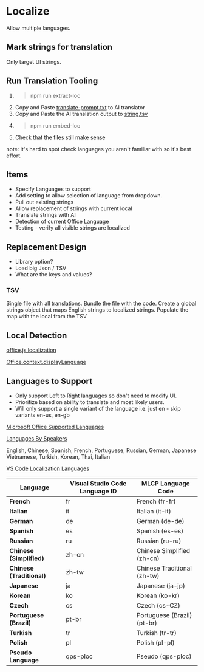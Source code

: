 # Localize

Allow multiple languages.

## Mark strings for translation

Only target UI strings.


## Run Translation Tooling

1. > npm run extract-loc
2. Copy and Paste [translate-prompt.txt](..\localize\translate-prompt.txt) to AI translator
3. Copy and Paste the AI translation output to [string.tsv](..\localize\strings.tsv)
4. > npm run embed-loc
5. Check that the files still make sense

note: it's hard to spot check languages you aren't familiar with so it's best effort.


## Items

- Specify Languages to support
- Add setting to allow selection of language from dropdown.
- Pull out existing strings
- Allow replacement of strings with current local
- Translate strings with AI
- Detection of current Office Language
- Testing - verify all visible strings are localized

## Replacement Design

- Library option?
- Load big Json / TSV
- What are the keys and values?

### TSV

Single file with all translations.
Bundle the file with the code.
Create a global strings object that maps English strings to localized strings.
Populate the map with the local from the TSV

## Local Detection

[office.js localization](https://learn.microsoft.com/en-us/office/dev/add-ins/develop/localization?tabs=jsonmanifest)

[Office.context.displayLanguage](https://learn.microsoft.com/en-us/javascript/api/office/office.context?view=common-js-preview#office-office-context-displaylanguage-member)

## Languages to Support

- Only support Left to Right languages so don't need to modify UI.
- Prioritize based on ability to translate and most likely users.
- Will only support a single variant of the language i.e. just en - skip variants en-us, en-gb


[Microsoft Office Supported Languages](https://support.microsoft.com/en-us/office/what-languages-is-office-available-in-26d30382-9fba-45dd-bf55-02ab03e2a7ec)

[Languages By Speakers](https://en.wikipedia.org/wiki/List_of_languages_by_total_number_of_speakers)

English, Chinese, Spanish, French, Portuguese, Russian, German, Japanese
Vietnamese, Turkish, Korean, Thai, Italian

[VS Code Localization Languages](https://github.com/microsoft/vscode-loc)

| Language                  | Visual Studio Code Language ID | MLCP Language Code          |
| ------------------------- | ------------------------------ | --------------------------- |
| **French**                | fr                             | French (fr-fr)              |
| **Italian**               | it                             | Italian (it-it)             |
| **German**                | de                             | German (de-de)              |
| **Spanish**               | es                             | Spanish (es-es)             |
| **Russian**               | ru                             | Russian (ru-ru)             |
| **Chinese (Simplified)**  | zh-cn                          | Chinese Simplified (zh-cn)  |
| **Chinese (Traditional)** | zh-tw                          | Chinese Traditional (zh-tw) |
| **Japanese**              | ja                             | Japanese (ja-jp)            |
| **Korean**                | ko                             | Korean (ko-kr)              |
| **Czech**                 | cs                             | Czech (cs-CZ)               |
| **Portuguese (Brazil)**   | pt-br                          | Portuguese (Brazil) (pt-br) |
| **Turkish**               | tr                             | Turkish (tr-tr)             |
| **Polish**                | pl                             | Polish (pl-pl)              |
| **Pseudo Language**       | qps-ploc                       | Pseudo (qps-ploc)           |


